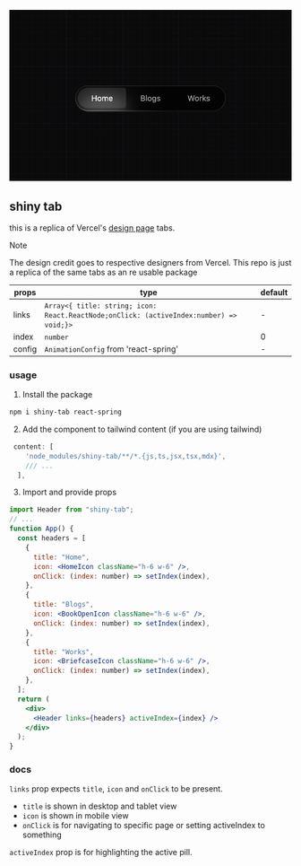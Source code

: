 
![shiny tab preview](/readme.png)

## shiny tab

this is a replica of Vercel's [design page](https://vercel.com/design) tabs.

> [!NOTE]
> The design credit goes to respective designers from Vercel. This repo is just a replica of the same tabs as an re usable package

| props  | type                                                                                    | default |
| ------ | --------------------------------------------------------------------------------------- | ------- |
| links  | `Array<{ title: string; icon: React.ReactNode;onClick: (activeIndex:number) => void;}>` | -       |
| index  | `number`                                                                                | 0       |
| config | `AnimationConfig` from 'react-spring'                                                   | -       |

### usage

1. Install the package

```bash
npm i shiny-tab react-spring
```

2. Add the component to tailwind content (if you are using tailwind)

```js
 content: [
    'node_modules/shiny-tab/**/*.{js,ts,jsx,tsx,mdx}',
    /// ...
  ],
```

3. Import and provide props

```jsx
import Header from "shiny-tab";
// ...
function App() {
  const headers = [
    {
      title: "Home",
      icon: <HomeIcon className="h-6 w-6" />,
      onClick: (index: number) => setIndex(index),
    },
    {
      title: "Blogs",
      icon: <BookOpenIcon className="h-6 w-6" />,
      onClick: (index: number) => setIndex(index),
    },
    {
      title: "Works",
      icon: <BriefcaseIcon className="h-6 w-6" />,
      onClick: (index: number) => setIndex(index),
    },
  ];
  return (
    <div>
      <Header links={headers} activeIndex={index} />
    </div>
  );
}
```

### docs

`links` prop expects `title`, `icon` and `onClick` to be present.

- `title` is shown in desktop and tablet view
- `icon` is shown in mobile view
- `onClick` is for navigating to specific page or setting activeIndex to something

`activeIndex` prop is for highlighting the active pill.
